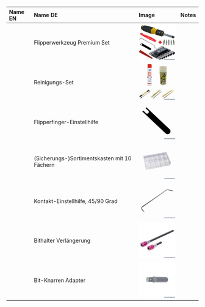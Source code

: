 | Name EN | Name DE                                      | Image                                                    | Notes |
| :------ | :------------------------------------------- | :------------------------------------------------------- | :---- |
|         | Flipperwerkzeug Premium Set                  | ![](_attachments/Werkzeuge,%20Reinigung_-20240701.png)   |       |
|         | Reinigungs-Set                               | ![](_attachments/Werkzeuge,%20Reinigung_-20240701-1.png) |       |
|         | Flipperfinger-Einstellhilfe                  | ![](_attachments/Werkzeuge,%20Reinigung_-20240701-2.png) |       |
|         | (Sicherungs-)Sortimentskasten mit 10 Fächern | ![](_attachments/Werkzeuge,%20Reinigung_-20240701-3.png) |       |
|         | Kontakt-Einstellhilfe, 45/90 Grad            | ![](_attachments/Werkzeuge,%20Reinigung_-20240701-6.png) |       |
|         | Bithalter Verlängerung                       | ![](_attachments/Werkzeuge,%20Reinigung_-20240701-4.png) |       |
|         | Bit-Knarren Adapter                          | ![](_attachments/Werkzeuge,%20Reinigung_-20240701-5.png) |       |

